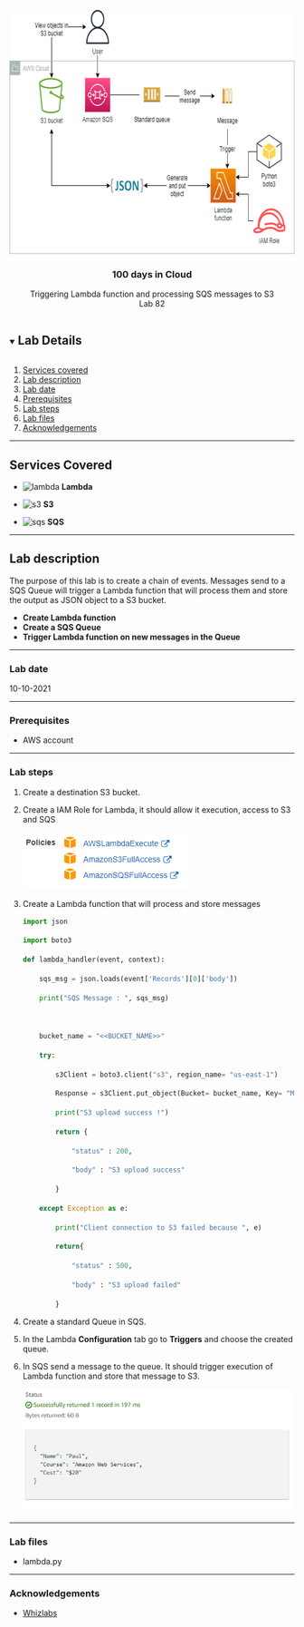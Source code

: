 <br />

<p align="center">
  <a href="img/">
    <img src="img/diagram.png" alt="cloudofthings" width="681" height="431">
  </a>

  <h3 align="center">100 days in Cloud</h3>

<p align="center">
    Triggering Lambda function and processing SQS messages to S3
    <br />
    Lab 82
    <br />
  </p>





</p>

<details open="open">
  <summary><h2 style="display: inline-block">Lab Details</h2></summary>
  <ol>
    <li><a href="#services-covered">Services covered</a>
    <li><a href="#lab-description">Lab description</a></li>
    </li>
    <li><a href="#lab-date">Lab date</a></li>
    <li><a href="#prerequisites">Prerequisites</a></li>    
    <li><a href="#lab-steps">Lab steps</a></li>
    <li><a href="#lab-files">Lab files</a></li>
    <li><a href="#acknowledgements">Acknowledgements</a></li>
  </ol>
</details>

---

## Services Covered
* ![lambda](https://github.com/CloudedThings/100-Days-in-Cloud/blob/main/images/lambda.png) **Lambda**

* ![s3](https://github.com/CloudedThings/100-Days-in-Cloud/blob/main/images/S3.png) **S3**

* ![sqs](https://github.com/CloudedThings/100-Days-in-Cloud/blob/main/images/sqs.png) **SQS**

---

## Lab description
The purpose of this lab is to create a chain of events. Messages send to a SQS Queue will trigger a Lambda function that will process them and store the output as JSON object to a S3 bucket.


* **Create Lambda function**
* **Create a SQS Queue**
* **Trigger Lambda function on new messages in the Queue**

---

### Lab date
10-10-2021

---

### Prerequisites
* AWS account

---

### Lab steps
1. Create a destination S3 bucket.

2. Create a IAM Role for Lambda, it should allow it execution, access to S3 and SQS

   ![role](img/lambda.png)

3. Create a Lambda function that will process and store messages

   ```python
   import json
   
   import boto3
   
   def lambda_handler(event, context):
   
       sqs_msg = json.loads(event['Records'][0]['body'])
   
       print("SQS Message : ", sqs_msg)
   
       
   
       bucket_name = "<<BUCKET_NAME>>"
   
       try:
   
           s3Client = boto3.client("s3", region_name= "us-east-1")
   
           Response = s3Client.put_object(Bucket= bucket_name, Key= "Message.json", Body= json.dumps(sqs_msg))
   
           print("S3 upload success !")
   
           return {
   
               "status" : 200,
   
               "body" : "S3 upload success"
   
           }
   
       except Exception as e:
   
           print("Client connection to S3 failed because ", e)
   
           return{
   
               "status" : 500,
   
               "body" : "S3 upload failed"
   
           }
   ```

4. Create a standard Queue in SQS.

5. In the Lambda **Configuration** tab go to **Triggers** and choose the created queue.

6. In SQS send a message to the queue. It should trigger execution of Lambda function and store that message to S3.

   ![s3](img/s3.png)


---
### Lab files

* lambda.py

---

### Acknowledgements

* [Whizlabs](https://play.whizlabs.com/site/task_details?lab_type=1&task_id=54&quest_id=36)

